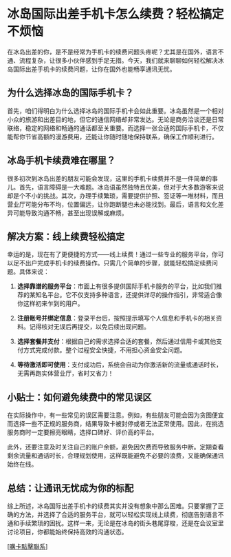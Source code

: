 # 冰岛国际出差手机卡怎么续费？轻松搞定不烦恼

在冰岛出差的你，是不是经常为手机卡的续费问题头疼呢？尤其是在国外，语言不通、流程复杂，让很多小伙伴感到手足无措。今天，我们就来聊聊如何轻松解决冰岛国际出差手机卡的续费问题，让你在国外也能畅享通讯无忧。

## 为什么选择冰岛的国际手机卡？

首先，咱们得明白为什么选择冰岛的国际手机卡会如此重要。冰岛虽然是一个相对小众的旅游和出差目的地，但它的通信网络却非常发达。无论是商务洽谈还是日常联络，稳定的网络和畅通的通话都至关重要。而选择一张合适的国际手机卡，不仅能帮你节省高额的漫游费用，还能让你随时随地保持联系，确保工作顺利进行。

## 冰岛手机卡续费难在哪里？

很多初次到冰岛出差的朋友可能会发现，这里的手机卡续费并不是一件简单的事儿。首先，语言障碍是一大难题。冰岛语虽然独特且优美，但对于大多数游客来说却是个不小的挑战。其次，办理手续繁琐，需要提供护照、签证等一堆材料，而且营业厅可能分布不均，位置偏远，让你跑断腿也未必能找到。最后，语言和文化差异可能导致沟通不畅，甚至出现误解或麻烦。

## 解决方案：线上续费轻松搞定

幸运的是，现在有了更便捷的方式——线上续费！通过一些专业的服务平台，你可以足不出户完成手机卡的续费操作。只需几个简单的步骤，就能轻松搞定续费问题。具体来说：

1. **选择靠谱的服务平台**：市面上有很多提供国际手机卡服务的平台，比如我们推荐的某知名平台。它不仅支持多种语言，还提供详尽的操作指引，非常适合像你这样初来乍到的用户。

2. **注册账号并绑定信息**：登录平台后，按照提示填写个人信息和手机卡的相关资料。记得核对无误后再提交，以免后续出现问题。

3. **选择套餐并支付**：根据自己的需求选择合适的套餐，然后通过信用卡或其他支付方式完成付款。整个过程安全快捷，不用担心资金安全问题。

4. **等待激活即可使用**：支付成功后，系统会自动为你激活新的流量或通话时长，无需再跑实体营业厅，省时又省力！

## 小贴士：如何避免续费中的常见误区

在实际操作中，有一些常见的误区需要注意。例如，有些朋友可能会因为贪图便宜而选择一些不正规的服务商，结果导致卡被封停或者无法正常使用。因此，在挑选服务商时一定要擦亮眼睛，选择口碑好、评价高的平台。

此外，还要注意及时关注自己的账户余额，避免因欠费而导致服务中断。定期查看剩余流量和通话时长，合理规划使用，这样既能避免不必要的浪费，又能确保通讯始终在线。

## 总结：让通讯无忧成为你的标配

综上所述，冰岛国际出差手机卡的续费其实并没有想象中那么困难。只要掌握了正确的方法，并选择了合适的服务平台，就可以轻松实现线上续费，彻底告别语言不通和手续繁琐的困扰。这样一来，无论是在冰岛的街头巷尾穿梭，还是在会议室里讨论项目，你都能始终保持高效的沟通状态。

[[購卡點擊聯系](https://t.me/s/esim1088)]